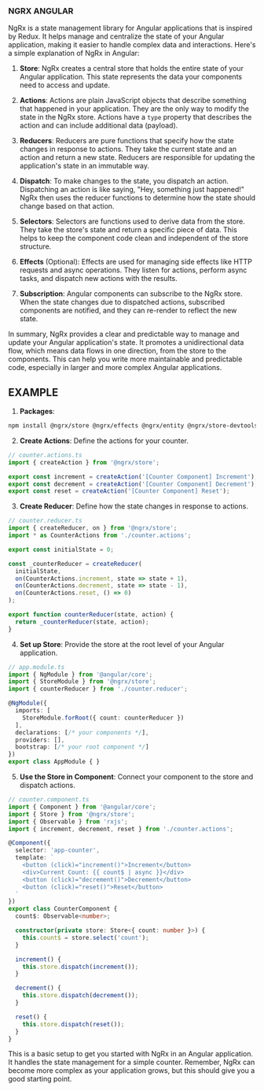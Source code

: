 ### NGRX ANGULAR

NgRx is a state management library for Angular applications that is inspired by Redux. It helps manage and centralize the state of your Angular application, making it easier to handle complex data and interactions. Here's a simple explanation of NgRx in Angular:

1. **Store**: NgRx creates a central store that holds the entire state of your Angular application. This state represents the data your components need to access and update.

2. **Actions**: Actions are plain JavaScript objects that describe something that happened in your application. They are the only way to modify the state in the NgRx store. Actions have a `type` property that describes the action and can include additional data (payload).

3. **Reducers**: Reducers are pure functions that specify how the state changes in response to actions. They take the current state and an action and return a new state. Reducers are responsible for updating the application's state in an immutable way.

4. **Dispatch**: To make changes to the state, you dispatch an action. Dispatching an action is like saying, "Hey, something just happened!" NgRx then uses the reducer functions to determine how the state should change based on that action.

5. **Selectors**: Selectors are functions used to derive data from the store. They take the store's state and return a specific piece of data. This helps to keep the component code clean and independent of the store structure.

6. **Effects** (Optional): Effects are used for managing side effects like HTTP requests and async operations. They listen for actions, perform async tasks, and dispatch new actions with the results.

7. **Subscription**: Angular components can subscribe to the NgRx store. When the state changes due to dispatched actions, subscribed components are notified, and they can re-render to reflect the new state.

In summary, NgRx provides a clear and predictable way to manage and update your Angular application's state. It promotes a unidirectional data flow, which means data flows in one direction, from the store to the components. This can help you write more maintainable and predictable code, especially in larger and more complex Angular applications.


## EXAMPLE
1. **Packages**: 
```bash
npm install @ngrx/store @ngrx/effects @ngrx/entity @ngrx/store-devtools
```
2. **Create Actions**: Define the actions for your counter.
```typescript
// counter.actions.ts
import { createAction } from '@ngrx/store';

export const increment = createAction('[Counter Component] Increment');
export const decrement = createAction('[Counter Component] Decrement');
export const reset = createAction('[Counter Component] Reset');
```
3. **Create Reducer**: Define how the state changes in response to actions.
```typescript
// counter.reducer.ts
import { createReducer, on } from '@ngrx/store';
import * as CounterActions from './counter.actions';

export const initialState = 0;

const _counterReducer = createReducer(
  initialState,
  on(CounterActions.increment, state => state + 1),
  on(CounterActions.decrement, state => state - 1),
  on(CounterActions.reset, () => 0)
);

export function counterReducer(state, action) {
  return _counterReducer(state, action);
}
```
4. **Set up Store**: Provide the store at the root level of your Angular application.
```typescript
// app.module.ts
import { NgModule } from '@angular/core';
import { StoreModule } from '@ngrx/store';
import { counterReducer } from './counter.reducer';

@NgModule({
  imports: [
    StoreModule.forRoot({ count: counterReducer })
  ],
  declarations: [/* your components */],
  providers: [],
  bootstrap: [/* your root component */]
})
export class AppModule { }
```
5. **Use the Store in Component**: Connect your component to the store and dispatch actions.
```typescript
// counter.component.ts
import { Component } from '@angular/core';
import { Store } from '@ngrx/store';
import { Observable } from 'rxjs';
import { increment, decrement, reset } from './counter.actions';

@Component({
  selector: 'app-counter',
  template: `
    <button (click)="increment()">Increment</button>
    <div>Current Count: {{ count$ | async }}</div>
    <button (click)="decrement()">Decrement</button>
    <button (click)="reset()">Reset</button>
  `
})
export class CounterComponent {
  count$: Observable<number>;

  constructor(private store: Store<{ count: number }>) {
    this.count$ = store.select('count');
  }

  increment() {
    this.store.dispatch(increment());
  }

  decrement() {
    this.store.dispatch(decrement());
  }

  reset() {
    this.store.dispatch(reset());
  }
}
```

This is a basic setup to get you started with NgRx in an Angular application. It handles the state management for a simple counter. Remember, NgRx can become more complex as your application grows, but this should give you a good starting point.
